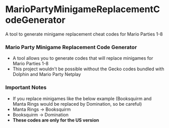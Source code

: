 # MarioPartyMinigameReplacementCodeGenerator
A tool to generate minigame replacement cheat codes for Mario Parties 1-8

### Mario Party Minigame Replacement Code Generator
* A tool allows you to generate codes that will replace minigames for Mario Parties 1-8
* This project wouldn't be possible without the Gecko codes bundled with Dolphin and Mario Party Netplay

### Important Notes
* If you replace minigames like the below example (Booksquirm and Manta Rings would be replaced by Domination, so be careful)
* Manta Rings -> Booksquirm
* Booksquirm -> Domination
* **These codes are only for the US version**